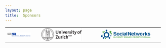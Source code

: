```yaml
---
layout: page
title:  Sponsors
---
```


|                |                 |                     |
|:-------------------------:|:-------------------------:  |:-------------------------:   |
|<img src="/assets/image/SNF_LOGO.png" width="120%" /> | <img src="/assets/image/UZH_LOGO.png" width="75%" /> | <img src="/assets/image/SN_LOGO.png" width="75%"  />
